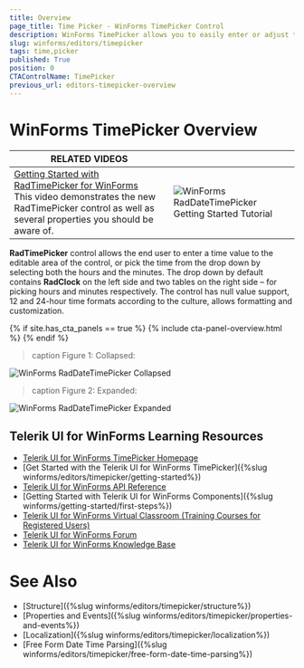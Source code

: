 ```yaml
---
title: Overview
page_title: Time Picker - WinForms TimePicker Control 
description: WinForms TimePicker allows you to easily enter or adjust time value by selecting the time form a drop down or using the up/down buttons.
slug: winforms/editors/timepicker
tags: time,picker
published: True
position: 0
CTAControlName: TimePicker
previous_url: editors-timepicker-overview
---
```


# WinForms TimePicker Overview

| RELATED VIDEOS |  |
| ------ | ------ |
|[Getting Started with RadTimePicker for WinForms](http://tv.telerik.com/watch/winforms/getting-started-with-radtimepicker-for-winforms)<br>This video demonstrates the new RadTimePicker control as well as several properties you should be aware of.|![WinForms RadDateTimePicker Getting Started Tutorial](images/editors-timepicker-overview003.png)|

__RadTimePicker__ control allows the end user to enter a time value to the editable area of the control, or pick the time from the drop down by selecting both the hours and the minutes. The drop down by default contains __RadClock__ on the left side and two tables on the right side – for picking hours and minutes respectively. The control has null value support, 12 and 24-hour time formats according to the culture, allows formatting and customization. 

{% if site.has_cta_panels == true %}
{% include cta-panel-overview.html %}
{% endif %}

>caption Figure 1: Collapsed:

![WinForms RadDateTimePicker Collapsed](images/editors-timepicker-overview001.png)

>caption Figure 2: Expanded:

![WinForms RadDateTimePicker Expanded](images/editors-timepicker-overview002.png)


## Telerik UI for WinForms Learning Resources
* [Telerik UI for WinForms TimePicker Homepage](https://www.telerik.com/products/winforms/timepicker.aspx)
* [Get Started with the Telerik UI for WinForms TimePicker]({%slug winforms/editors/timepicker/getting-started%})
* [Telerik UI for WinForms API Reference](https://docs.telerik.com/devtools/winforms/api/)
* [Getting Started with Telerik UI for WinForms Components]({%slug winforms/getting-started/first-steps%})
* [Telerik UI for WinForms Virtual Classroom (Training Courses for Registered Users)](https://learn.telerik.com/learn/course/external/view/elearning/17/TelerikUIforWinForms) 
* [Telerik UI for WinForms Forum](https://www.telerik.com/forums/winforms)
* [Telerik UI for WinForms Knowledge Base](https://docs.telerik.com/devtools/winforms/knowledge-base)

# See Also

* [Structure]({%slug winforms/editors/timepicker/structure%})
* [Properties and Events]({%slug winforms/editors/timepicker/properties-and-events%})
* [Localization]({%slug winforms/editors/timepicker/localization%})
* [Free Form Date Time Parsing]({%slug winforms/editors/timepicker/free-form-date-time-parsing%})
